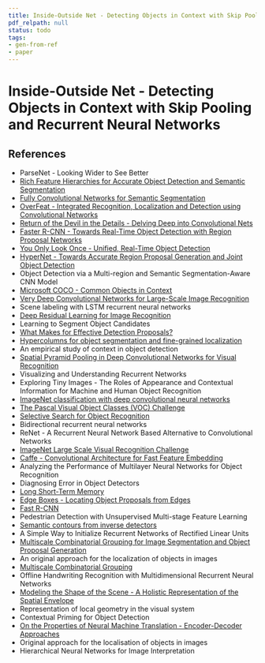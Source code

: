 ```yaml
---
title: Inside-Outside Net - Detecting Objects in Context with Skip Pooling and Recurrent Neural Networks
pdf_relpath: null
status: todo
tags:
- gen-from-ref
- paper
---
```


# Inside-Outside Net - Detecting Objects in Context with Skip Pooling and Recurrent Neural Networks

## References

- ParseNet - Looking Wider to See Better
- [Rich Feature Hierarchies for Accurate Object Detection and Semantic Segmentation](./rich-feature-hierarchies-for-accurate-object-detection-and-semantic-segmentation.md)
- [Fully Convolutional Networks for Semantic Segmentation](./fully-convolutional-networks-for-semantic-segmentation.md)
- [OverFeat - Integrated Recognition, Localization and Detection using Convolutional Networks](./overfeat-integrated-recognition-localization-and-detection-using-convolutional-networks.md)
- [Return of the Devil in the Details - Delving Deep into Convolutional Nets](./return-of-the-devil-in-the-details-delving-deep-into-convolutional-nets.md)
- [Faster R-CNN - Towards Real-Time Object Detection with Region Proposal Networks](./faster-r-cnn-towards-real-time-object-detection-with-region-proposal-networks.md)
- [You Only Look Once - Unified, Real-Time Object Detection](./you-only-look-once-unified-real-time-object-detection.md)
- [HyperNet - Towards Accurate Region Proposal Generation and Joint Object Detection](./hypernet-towards-accurate-region-proposal-generation-and-joint-object-detection.md)
- Object Detection via a Multi-region and Semantic Segmentation-Aware CNN Model
- [Microsoft COCO - Common Objects in Context](./microsoft-coco-common-objects-in-context.md)
- [Very Deep Convolutional Networks for Large-Scale Image Recognition](./very-deep-convolutional-networks-for-large-scale-image-recognition.md)
- Scene labeling with LSTM recurrent neural networks
- [Deep Residual Learning for Image Recognition](./deep-residual-learning-for-image-recognition.md)
- Learning to Segment Object Candidates
- [What Makes for Effective Detection Proposals?](./what-makes-for-effective-detection-proposals.md)
- [Hypercolumns for object segmentation and fine-grained localization](./hypercolumns-for-object-segmentation-and-fine-grained-localization.md)
- An empirical study of context in object detection
- [Spatial Pyramid Pooling in Deep Convolutional Networks for Visual Recognition](./spatial-pyramid-pooling-in-deep-convolutional-networks-for-visual-recognition.md)
- Visualizing and Understanding Recurrent Networks
- Exploring Tiny Images - The Roles of Appearance and Contextual Information for Machine and Human Object Recognition
- [ImageNet classification with deep convolutional neural networks](./imagenet-classification-with-deep-convolutional-neural-networks.md)
- [The Pascal Visual Object Classes (VOC) Challenge](./the-pascal-visual-object-classes-voc-challenge.md)
- [Selective Search for Object Recognition](./selective-search-for-object-recognition.md)
- Bidirectional recurrent neural networks
- ReNet - A Recurrent Neural Network Based Alternative to Convolutional Networks
- [ImageNet Large Scale Visual Recognition Challenge](./imagenet-large-scale-visual-recognition-challenge.md)
- [Caffe - Convolutional Architecture for Fast Feature Embedding](./caffe-convolutional-architecture-for-fast-feature-embedding.md)
- Analyzing the Performance of Multilayer Neural Networks for Object Recognition
- Diagnosing Error in Object Detectors
- [Long Short-Term Memory](./long-short-term-memory.md)
- [Edge Boxes - Locating Object Proposals from Edges](./edge-boxes-locating-object-proposals-from-edges.md)
- [Fast R-CNN](./fast-r-cnn.md)
- Pedestrian Detection with Unsupervised Multi-stage Feature Learning
- [Semantic contours from inverse detectors](./semantic-contours-from-inverse-detectors.md)
- A Simple Way to Initialize Recurrent Networks of Rectified Linear Units
- [Multiscale Combinatorial Grouping for Image Segmentation and Object Proposal Generation](./multiscale-combinatorial-grouping-for-image-segmentation-and-object-proposal-generation.md)
- An original approach for the localization of objects in images
- [Multiscale Combinatorial Grouping](./multiscale-combinatorial-grouping.md)
- Offline Handwriting Recognition with Multidimensional Recurrent Neural Networks
- [Modeling the Shape of the Scene - A Holistic Representation of the Spatial Envelope](./modeling-the-shape-of-the-scene-a-holistic-representation-of-the-spatial-envelope.md)
- Representation of local geometry in the visual system
- Contextual Priming for Object Detection
- [On the Properties of Neural Machine Translation - Encoder-Decoder Approaches](./on-the-properties-of-neural-machine-translation-encoder-decoder-approaches.md)
- Original approach for the localisation of objects in images
- Hierarchical Neural Networks for Image Interpretation
